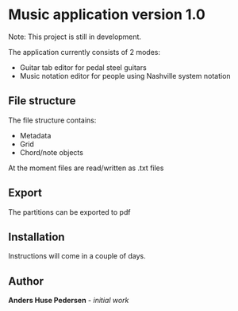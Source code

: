 # Music application version 1.0 

Note: This project is still in development.

The application currently consists of 2 modes:
 - Guitar tab editor for pedal steel guitars
 - Music notation editor for people using Nashville system notation

## File structure 

The file structure contains:
 - Metadata
 - Grid
 - Chord/note objects 
 
At the moment files are read/written as .txt files 

## Export

The partitions can be exported to pdf

## Installation

Instructions will come in a couple of days.

## Author
**Anders Huse Pedersen** - *initial work*
